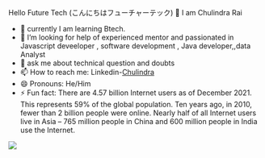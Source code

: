 Hello Future Tech (こんにちはフューチャーテック) 👋
I am Chulindra Rai


- 🌱  currently I am learning  Btech.
- 🤔 I’m looking for help of experienced  mentor and passionated in  Javascript deveeloper , software development , Java developer,,data Analyst
- 💬 ask me about technical question and doubts
- 📫 How to reach me: Linkedin-[Chulindra](https://np.linkedin.com/in/chulindra-rai-a51308206)
- 😄 Pronouns: He/Him
- ⚡ Fun fact: There are 4.57 billion Internet users as of December 2021. This represents 59% of the global population. Ten years ago, in 2010, fewer than 2 billion people were online. Nearly half of all Internet users live in Asia – 765 million people in China and 600 million people in India use the Internet.
 
 <img src= "https://github-readme-stats.vercel.app/api?username=IotchulindraRai&&show_icons=true&title_color=Blue&icon_color=bb2acf&text_color=daf7dc&bg_color=191919">
